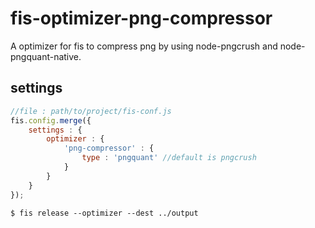 # fis-optimizer-png-compressor

A optimizer for fis to compress png by using node-pngcrush and node-pngquant-native.

## settings

```javascript
//file : path/to/project/fis-conf.js
fis.config.merge({
    settings : {
        optimizer : {
            'png-compressor' : {
                type : 'pngquant' //default is pngcrush
            }
        }
    }
});
```

    $ fis release --optimizer --dest ../output